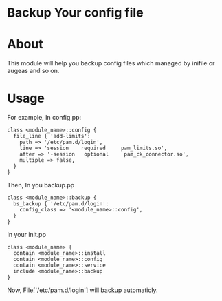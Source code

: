 # Backup Your config file

# About
This module will help you backup config files which managed by inifile or augeas and so on.

# Usage
For example, In config.pp:

    class <module_name>::config {
      file_line { 'add-limits':
        path => '/etc/pam.d/login',
        line => 'session    required     pam_limits.so',
        after => '-session   optional     pam_ck_connector.so',
        multiple => false,
      }
    }

Then, In you backup.pp 

    class <module_name>::backup {
      bs_backup { '/etc/pam.d/login':
        config_class => '<module_name>::config',
      }
    }

In your init.pp 


    class <module_name> {
      contain <module_name>::install
      contain <module_name>::config
      contain <module_name>::service
      include <module_name>::backup
    }

Now, File['/etc/pam.d/login'] will backup automaticly.
